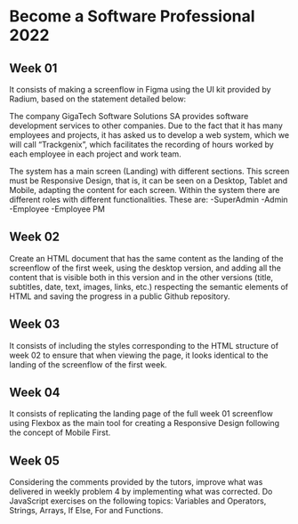 # Become a Software Professional 2022

## Week 01
It consists of making a screenflow in Figma using the UI kit provided by Radium, based on the statement detailed below:

The company GigaTech Software Solutions SA provides software development services to other companies. Due to the fact that it has many employees and projects, it has asked us to develop a web system, which we will call “Trackgenix”, which facilitates the recording of hours worked by each employee in each project and work team.

The system has a main screen (Landing) with different sections.
This screen must be Responsive Design, that is, it can be seen on a Desktop, Tablet and Mobile, adapting the content for each screen.
Within the system there are different roles with different functionalities. These are:
-SuperAdmin
-Admin
-Employee
-Employee PM

## Week 02
Create an HTML document that has the same content as the landing of the screenflow of the first week, using the desktop version, and adding all the content that is visible both in this version and in the other versions (title, subtitles, date, text, images, links, etc.) respecting the semantic elements of HTML and saving the progress in a public Github repository.

## Week 03
It consists of including the styles corresponding to the HTML structure of week 02 to ensure that when viewing the page, it looks identical to the landing of the screenflow of the first week.

## Week 04
It consists of replicating the landing page of the full week 01 screenflow using Flexbox as the main tool for creating a Responsive Design following the concept of Mobile First.

## Week 05
Considering the comments provided by the tutors, improve what was delivered in weekly problem 4 by implementing what was corrected.
Do JavaScript exercises on the following topics: Variables and Operators, Strings, Arrays, If Else, For and Functions.
